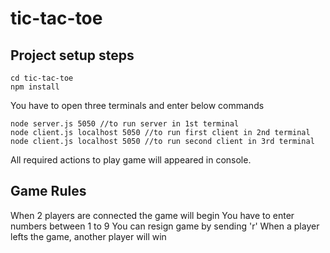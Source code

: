 # tic-tac-toe

## Project setup steps

```
cd tic-tac-toe
npm install
```

You have to open three terminals and enter below commands

```
node server.js 5050 //to run server in 1st terminal
node client.js localhost 5050 //to run first client in 2nd terminal
node client.js localhost 5050 //to run second client in 3rd terminal
```

All required actions to play game will appeared in console.

## Game Rules

When 2 players are connected the game will begin
You have to enter numbers between 1 to 9
You can resign game by sending 'r'
When a player lefts the game, another player will win
